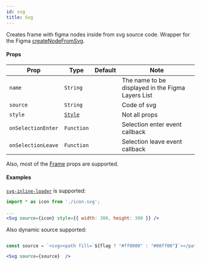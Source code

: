 ```yaml
---
id: svg
title: Svg
---
```


Creates frame with figma nodes inside from svg source code. 
Wrapper for the Figma [createNodeFromSvg](https://www.figma.com/plugin-docs/api/createNodeFromSvg/).

#### Props

| Prop       | Type     | Default | Note                                              |
| ---------- | -------- | ------- | ------------------------------------------------- |
| `name`     | `String` |         | The name to be displayed in the Figma Layers List |
| `source`   | `String` |         | Code of svg                            |
| `style`    | [`Style`](/docs/styling)   |  | Not all props |
| `onSelectionEnter` | `Function` |  | Selection enter event callback  |
| `onSelectionLeave` | `Function` |  | Selection leave event callback  |

Also, most of the [Frame](Frame) props are supported.

#### Examples

[`svg-inline-loader`](https://github.com/webpack-contrib/svg-inline-loader) is supported:

```jsx
import * as icon from './icon.svg';

...
<Svg source={icon} style={{ width: 300, height: 300 }} />
```

Also dynamic source supported:
```jsx

const source = `<svg><path fill=`${flag ? "#ff0000" : "#00ff00"}`></path></svg>`

<Svg source={source}  />
```
